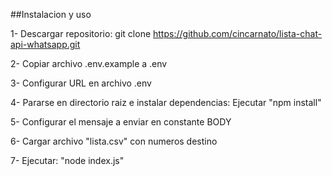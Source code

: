 ##Instalacion y uso

1- Descargar repositorio: git clone https://github.com/cincarnato/lista-chat-api-whatsapp.git

2- Copiar archivo .env.example a .env

3- Configurar URL en archivo .env

4- Pararse en directorio raiz e instalar dependencias: Ejecutar "npm install"

5- Configurar el mensaje a enviar en constante BODY

6- Cargar archivo "lista.csv" con numeros destino

7- Ejecutar: "node index.js"
